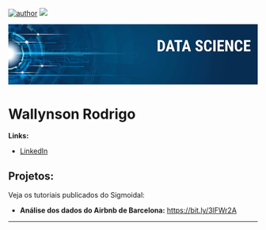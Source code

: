 [![author](https://img.shields.io/badge/author-wrodrigohs-red.svg)](https://www.linkedin.com/in/wrodrigohs/) [![](https://img.shields.io/badge/python-3.8+-blue.svg)](https://www.python.org/downloads/release/python-388//)

<p align="center">
  <img src="banner.png" >
</p>

# Wallynson Rodrigo

**Links:**
* [LinkedIn](https://www.linkedin.com/in/wrodrigohs)

## Projetos:
Veja os tutoriais publicados do Sigmoidal:

* **Análise dos dados do Airbnb de Barcelona:** https://bit.ly/3lFWr2A

---
